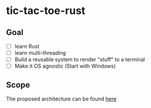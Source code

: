 # tic-tac-toe-rust

## Goal

- [ ] learn Rust
- [ ] learn multi-threading
- [ ] Build a reusable system to render "stuff" to a terminal
- [ ] Make it OS agnostic (Start with Windows)

## Scope

The proposed architecture can be found [here](https://github.com/crimsoncrayfish/tic-tac-toe-rust/wiki/Proposed-Architecture)
